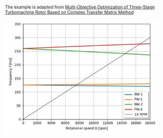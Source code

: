 The example is adapted from [Multi-Objective Optimization of Three-Stage Turbomachine Rotor Based on Complex Transfer Matrix Method](https://doi.org/10.3390/app142210445)

![Campbell diagram](Campbell.png)
